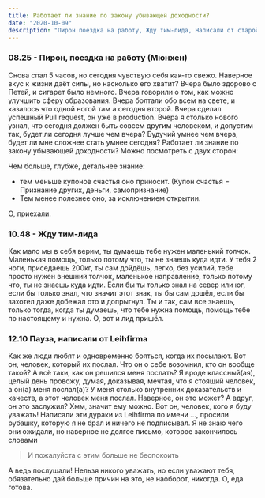 ```yaml
---
title: Работает ли знание по закону убывающей доходности?
date: "2020-10-09"
description: "Пирон поездка на работу, Жду тим-лида, Написали от старой Leihfirma ."
---
```


### 08.25 - Пирон, поездка на работу (Мюнхен)

Снова спал 5 часов, но сегодня чувствую себя как-то свежо. Наверное вкус к жизни даёт силы, но насколько его хватит? Вчера было здорово с Петей, и сигарет было немного. Вчера говорили о том, как можно улучшить сферу образования. Вчера болтали обо всем на свете, и казалось что одной ногой там а сегодня второй. Вчера сделал успешный Pull request, он уже в production. Вчера я столько нового узнал, что сегодня должен быть совсем другим человеком, и допустим так, будет ли сегодня лучше чем вчера? Будучий умнее чем вчера, будет ли мне сложнее стать умнее сегодня? Работает ли знание по закону убывающей доходности? Можно посмотреть с двух сторон:

Чем больше, глубже, детальнее знание: 

- тем меньше купонов счастья оно приносит. (Купон счастья = Признание других, деньги, самопризнание)
- Тем менее полезнее оно, за исключением открытии.

О, приехали. 

### 10.48 - Жду тим-лида

Как мало мы в себя верим, ты думаешь тебе нужен маленький толчок. Маленькая помощь, только потому что, ты не знаешь куда идти. У тебя 2 ноги, приседаешь 200кг, ты сам дойдёшь, легко, без усилий, тебе просто нужен внешний толчок, маленькое направление, только потому что, ты не знаешь куда идти. Если бы ты только знал на север или юг, если бы только знал, что значит этот знак, ты бы сам дошёл, если бы захотел даже добежал ото и допрыгнул. Ты и так, сам все знаешь, только тогда, когда ты думаешь, что тебе нужна помощь, помощь тебе по настоящему и нужна. О, вот и лид пришёл. 

### 12.10 Пауза, написали от Leihfirma

Как же люди любят и одновременно бояться, когда их посылают. Вот он, человек, который их послал. Что он о себе возомнил, кто он вообще такой? А всё таки, как он решился меня послать? Я вроде классный(ая), целый день провожу, думая, доказывая, мечтая, что я стоящий человек, а он(а) меня послал(а)? У меня столько внутренних доказательств и качеств, а этот человек меня послал. Наверное, он это может? А вдруг, он это заслужил? Хмм, значит ему можно. Вот он, человек, кого я буду уважать! Написали эти дураки из Leihfirma по имени ..., просили рубашку, которую я не брал и ничего не подписывал. Я не знаю чего они ожидали, но наверное не долгое письмо, которое закончилось словами

> И пожалуйста с этим больше не беспокоить

А ведь послушали! Нельзя никого уважать, но если уважают тебя, обязательно дай больше причин на это, не наоборот, никогда. О, еда готова.
